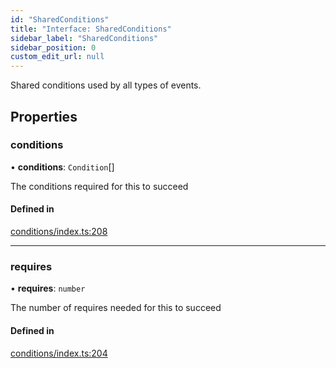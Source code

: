 ```yaml
---
id: "SharedConditions"
title: "Interface: SharedConditions"
sidebar_label: "SharedConditions"
sidebar_position: 0
custom_edit_url: null
---
```


Shared conditions used by all types of events.

## Properties

### conditions

• **conditions**: `Condition`[]

The conditions required for this to succeed

#### Defined in

[conditions/index.ts:208](https://github.com/Videndum/Convential-PR-Releases/blob/377fcdd/src/conditions/index.ts#L208)

___

### requires

• **requires**: `number`

The number of requires needed for this to succeed

#### Defined in

[conditions/index.ts:204](https://github.com/Videndum/Convential-PR-Releases/blob/377fcdd/src/conditions/index.ts#L204)
